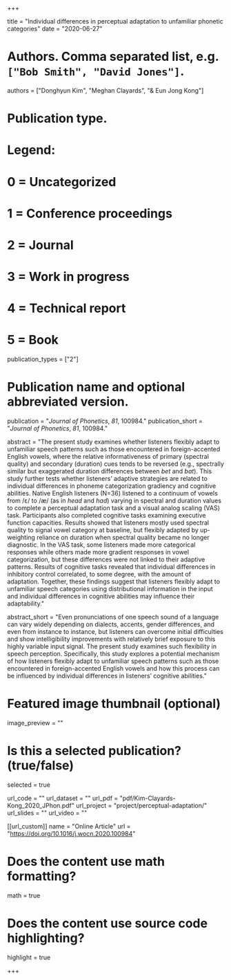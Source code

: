 +++

title = "Individual differences in perceptual adaptation to unfamiliar phonetic categories"
date = "2020-06-27"

# Authors. Comma separated list, e.g. `["Bob Smith", "David Jones"]`.
authors = ["Donghyun Kim", "Meghan Clayards", "& Eun Jong Kong"]

# Publication type.
# Legend:
# 0 = Uncategorized
# 1 = Conference proceedings
# 2 = Journal
# 3 = Work in progress
# 4 = Technical report
# 5 = Book
publication_types = ["2"]

# Publication name and optional abbreviated version.
publication = "*Journal of Phonetics*, *81*, 100984."
publication_short = "*Journal of Phonetics*, *81*, 100984."


abstract = "The present study examines whether listeners flexibly adapt to unfamiliar speech patterns such as those encountered in foreign-accented English vowels, where the relative informativeness of primary (spectral quality) and secondary (duration) cues tends to be reversed (e.g., spectrally similar but exaggerated duration differences between *bet* and *bat*). This study further tests whether listeners’ adaptive strategies are related to individual differences in phoneme categorization gradiency and cognitive abilities. Native English listeners (N=36) listened to a continuum of vowels from /ɛ/ to /æ/ (as in *head* and *had*) varying in spectral and duration values to complete a perceptual adaptation task and a visual analog scaling (VAS) task. Participants also completed cognitive tasks examining executive function capacities. Results showed that listeners mostly used spectral quality to signal vowel category at baseline, but flexibly adapted by up-weighting reliance on duration when spectral quality became no longer diagnostic. In the VAS task, some listeners made more categorical responses while others made more gradient responses in vowel categorization, but these differences were not linked to their adaptive patterns. Results of cognitive tasks revealed that individual differences in inhibitory control correlated, to some degree, with the amount of adaptation. Together, these findings suggest that listeners flexibly adapt to unfamiliar speech categories using distributional information in the input and individual differences in cognitive abilities may influence their adaptability."

abstract_short = "Even pronunciations of one speech sound of a language can vary widely depending on dialects, accents, gender differences, and even from instance to instance, but listeners can overcome initial difficulties and show intelligibility improvements with relatively brief exposure to this highly variable input signal. The present study examines such flexibility in speech perception. Specifically, this study explores a potential mechanism of how listeners flexibly adapt to unfamiliar speech patterns such as those encountered in foreign-accented English vowels and how this process can be influenced by individual differences in listeners’ cognitive abilities."

# Featured image thumbnail (optional)
image_preview = ""

# Is this a selected publication? (true/false)
selected = true

url_code = ""
url_dataset = ""
url_pdf = "pdf/Kim-Clayards-Kong_2020_JPhon.pdf"
url_project = "project/perceptual-adaptation/"
url_slides = ""
url_video = ""

[[url_custom]]
name = "Online Article"
url = "https://doi.org/10.1016/j.wocn.2020.100984"

# Does the content use math formatting?
math = true
# Does the content use source code highlighting?
highlight = true

+++
